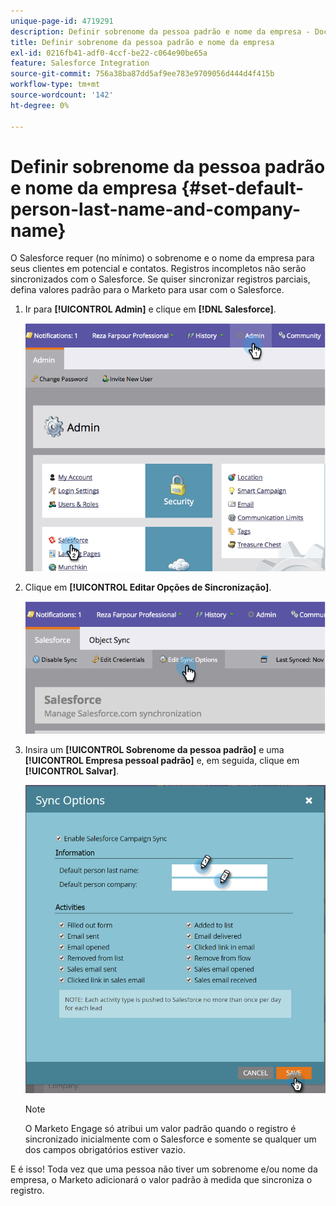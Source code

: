```yaml
---
unique-page-id: 4719291
description: Definir sobrenome da pessoa padrão e nome da empresa - Documentação do Marketo - Documentação do produto
title: Definir sobrenome da pessoa padrão e nome da empresa
exl-id: 0216fb41-adf0-4ccf-be22-c064e90be65a
feature: Salesforce Integration
source-git-commit: 756a38ba87dd5af9ee783e9709056d444d4f415b
workflow-type: tm+mt
source-wordcount: '142'
ht-degree: 0%

---
```


# Definir sobrenome da pessoa padrão e nome da empresa {#set-default-person-last-name-and-company-name}

O Salesforce requer (no mínimo) o sobrenome e o nome da empresa para seus clientes em potencial e contatos. Registros incompletos não serão sincronizados com o Salesforce. Se quiser sincronizar registros parciais, defina valores padrão para o Marketo para usar com o Salesforce.

1. Ir para **[!UICONTROL Admin]** e clique em **[!DNL Salesforce]**.

   ![](assets/image2014-12-9-13-3a41-3a58.png)

1. Clique em **[!UICONTROL Editar Opções de Sincronização]**.

   ![](assets/image2014-12-9-13-3a42-3a6.png)

1. Insira um **[!UICONTROL Sobrenome da pessoa padrão]** e uma **[!UICONTROL Empresa pessoal padrão]** e, em seguida, clique em **[!UICONTROL Salvar]**.

   ![](assets/sync-options-hands.png)

   >[!NOTE]
   >
   >O Marketo Engage só atribui um valor padrão quando o registro é sincronizado inicialmente com o Salesforce e somente se qualquer um dos campos obrigatórios estiver vazio.

E é isso! Toda vez que uma pessoa não tiver um sobrenome e/ou nome da empresa, o Marketo adicionará o valor padrão à medida que sincroniza o registro.
